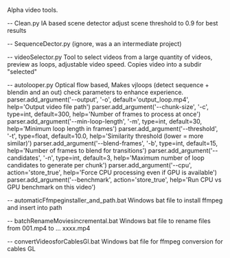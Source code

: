 Alpha video tools.

-- Clean.py
IA based scene detector 
adjust scene threshold to 0.9 for best results
	
-- SequenceDector.py (ignore, was a an intermediate project)

-- videoSelector.py
Tool to select videos from a large quantity of videos, preview as loops, adjustable video speed.
Copies video into a subdir "selected"

-- autolooper.py
Optical flow based, Makes vjloops (detect sequence + blendin and an out)
check parameters to enhance experience. 
    parser.add_argument('--output', '-o', default='output_loop.mp4', help='Output video file path')
    parser.add_argument('--chunk-size', '-c', type=int, default=300, help='Number of frames to process at once')
    parser.add_argument('--min-loop-length', '-m', type=int, default=30, help='Minimum loop length in frames')
    parser.add_argument('--threshold', '-t', type=float, default=10.0, help='Similarity threshold (lower = more similar)')
    parser.add_argument('--blend-frames', '-b', type=int, default=15, help='Number of frames to blend for transitions')
    parser.add_argument('--candidates', '-n', type=int, default=3, help='Maximum number of loop candidates to generate per chunk')
    parser.add_argument('--cpu', action='store_true', help='Force CPU processing even if GPU is available')
    parser.add_argument('--benchmark', action='store_true', help='Run CPU vs GPU benchmark on this video')
	
-- automaticFfmpeginstaller_and_path.bat
Windows bat file to install ffmpeg and insert into path	

-- batchRenameMoviesincremental.bat
Windows bat file to rename files from 001.mp4 to ... xxxx.mp4

-- convertVideosforCablesGl.bat
Windows bat file for ffmpeg conversion for cables GL
